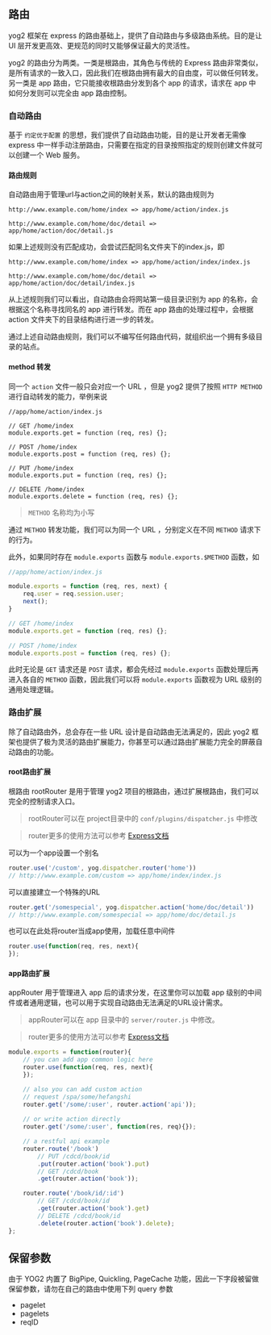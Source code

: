 ---
---

## 路由

yog2 框架在 express 的路由基础上，提供了自动路由与多级路由系统。目的是让 UI 层开发更高效、更规范的同时又能够保证最大的灵活性。

yog2 的路由分为两类。一类是根路由，其角色与传统的 Express 路由非常类似，是所有请求的一致入口，因此我们在根路由拥有最大的自由度，可以做任何转发。另一类是 app 路由，它只能接收根路由分发到各个 app 的请求，请求在 app 中如何分发则可以完全由 app 路由控制。

### 自动路由

基于 `约定优于配置` 的思想，我们提供了自动路由功能，目的是让开发者无需像 express 中一样手动注册路由，只需要在指定的目录按照指定的规则创建文件就可以创建一个 Web 服务。

#### 路由规则

自动路由用于管理url与action之间的映射关系，默认的路由规则为

```text
http://www.example.com/home/index => app/home/action/index.js

http://www.example.com/home/doc/detail => app/home/action/doc/detail.js
```

如果上述规则没有匹配成功，会尝试匹配同名文件夹下的index.js，即

```text
http://www.example.com/home/index => app/home/action/index/index.js

http://www.example.com/home/doc/detail => app/home/action/doc/detail/index.js
```

从上述规则我们可以看出，自动路由会将网站第一级目录识别为 app 的名称，会根据这个名称寻找同名的 app 进行转发。而在 app 路由的处理过程中，会根据 action 文件夹下的目录结构进行进一步的转发。

通过上述自动路由规则，我们可以不编写任何路由代码，就组织出一个拥有多级目录的站点。

#### method 转发

同一个 `action` 文件一般只会对应一个 URL ，但是 yog2 提供了按照 `HTTP METHOD` 进行自动转发的能力，举例来说

```
//app/home/action/index.js

// GET /home/index
module.exports.get = function (req, res) {};

// POST /home/index
module.exports.post = function (req, res) {};

// PUT /home/index
module.exports.put = function (req, res) {};

// DELETE /home/index
module.exports.delete = function (req, res) {};
```

> `METHOD` 名称均为小写

通过 `METHOD` 转发功能，我们可以为同一个 URL ，分别定义在不同 `METHOD` 请求下的行为。

此外，如果同时存在 `module.exports` 函数与 `module.exports.$METHOD` 函数，如

```javascript
//app/home/action/index.js

module.exports = function (req, res, next) {
    req.user = req.session.user;
    next();
}

// GET /home/index
module.exports.get = function (req, res) {};

// POST /home/index
module.exports.post = function (req, res) {};
```

此时无论是 `GET` 请求还是 `POST` 请求，都会先经过 `module.exports` 函数处理后再进入各自的 `METHOD` 函数，因此我们可以将 `module.exports` 函数视为 URL 级别的通用处理逻辑。

### 路由扩展

除了自动路由外，总会存在一些 URL 设计是自动路由无法满足的，因此 yog2 框架也提供了极为灵活的路由扩展能力，你甚至可以通过路由扩展能力完全的屏蔽自动路由的功能。

#### root路由扩展

根路由 rootRouter 是用于管理 yog2 项目的根路由，通过扩展根路由，我们可以完全的控制请求入口。

> rootRouter可以在 project目录中的 `conf/plugins/dispatcher.js` 中修改

> router更多的使用方法可以参考 [Express文档](http://expressjs.com/4x/api.html#router)

可以为一个app设置一个别名

```javascript
router.use('/custom', yog.dispatcher.router('home'))
// http://www.example.com/custom => app/home/index/index.js
```

可以直接建立一个特殊的URL

```javascript
router.get('/somespecial', yog.dispatcher.action('home/doc/detail'))
// http://www.example.com/somespecial => app/home/doc/detail.js
```

也可以在此处将router当成app使用，加载任意中间件

```javascript
router.use(function(req, res, next){
});
```

#### app路由扩展

appRouter 用于管理进入 app 后的请求分发，在这里你可以加载 app 级别的中间件或者通用逻辑，也可以用于实现自动路由无法满足的URL设计需求。

> appRouter可以在 app 目录中的 `server/router.js` 中修改。

> router更多的使用方法可以参考 [Express文档](http://expressjs.com/4x/api.html#router)

```javascript
module.exports = function(router){
    // you can add app common logic here
    router.use(function(req, res, next){
    });

    // also you can add custom action
    // request /spa/some/hefangshi
    router.get('/some/:user', router.action('api'));
    
    // or write action directly
    router.get('/some/:user', function(res, req){});

    // a restful api example
    router.route('/book')
        // PUT /cdcd/book/id
        .put(router.action('book').put)
        // GET /cdcd/book
        .get(router.action('book'));

    router.route('/book/id/:id')
        // GET /cdcd/book/id
        .get(router.action('book').get)
        // DELETE /cdcd/book/id
        .delete(router.action('book').delete);
};
```

## 保留参数

由于 YOG2 内置了 BigPipe, Quickling, PageCache 功能，因此一下字段被留做保留参数，请勿在自己的路由中使用下列 query 参数

- pagelet
- pagelets
- reqID
